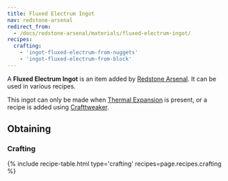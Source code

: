 ```yaml
---
title: Fluxed Electrum Ingot
nav: redstone-arsenal
redirect_from:
  - /docs/redstone-arsenal/materials/fluxed-electrum-ingot/
recipes:
  crafting:
    - 'ingot-fluxed-electrum-from-nuggets'
    - 'ingot-fluxed-electrum-from-block'
---
```


A **Fluxed Electrum Ingot** is an item added by [Redstone Arsenal](/docs/redstone-arsenal/). It can be used in various recipes.

This ingot can only be made when [Thermal Expansion](/docs/thermal-expansion/) is present, or a recipe is added using [Crafttweaker](https://minecraft.curseforge.com/projects/crafttweaker?gameCategorySlug=mc-mods&projectID=239197).

Obtaining
---------

### Crafting
{% include recipe-table.html type='crafting' recipes=page.recipes.crafting %}

